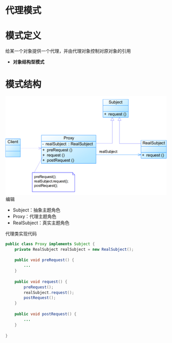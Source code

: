 # 代理模式

#  模式定义

给某一个对象提供一个代理，并由代理对象控制对原对象的引用

- **对象结构型模式**

# 模式结构

![img](assets/9dd4601850c645ef83f1f649da9cf2ea.png)![点击并拖拽以移动](data:image/gif;base64,R0lGODlhAQABAPABAP///wAAACH5BAEKAAAALAAAAAABAAEAAAICRAEAOw==)编辑

- Subject：抽象主题角色
- Proxy：代理主题角色
- RealSubject：真实主题角色

代理类实现代码

```java
public class Proxy implements Subject {
    private RealSubject realSubject = new RealSubject();

    public void preRequest() {
        ...
    }

    public void request() {
        preRequest();
        realSubject.request();
        postRequest();
    }

    public void postRequest() {
        ...
    }

}
```

![点击并拖拽以移动](data:image/gif;base64,R0lGODlhAQABAPABAP///wAAACH5BAEKAAAALAAAAAABAAEAAAICRAEAOw==)